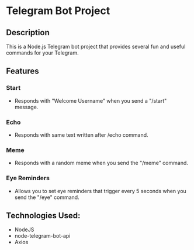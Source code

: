 # Telegram Bot Project

## Description
This is a Node.js Telegram bot project that provides several fun and useful commands for your Telegram.

## Features

### Start
- Responds with "Welcome Username" when you send a "/start" message.

### Echo
- Responds with same text written after /echo command.

### Meme
- Responds with a random meme when you send the "/meme" command.

### Eye Reminders
- Allows you to set eye reminders that trigger every 5 seconds when you send the "/eye" command.


## Technologies Used:

- NodeJS
- node-telegram-bot-api
- Axios
